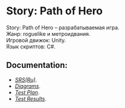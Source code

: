 # Story: Path of Hero
  
Story: Path of Hero – разрабатываемая игра.  
Жанр: roguelike и метроидвания.  
Игровой движок: Unity.  
Язык скриптов: C#.  
## Documentation:
- *[SRS(Ru)](https://github.com/KabarykhaVictor750504/SPoH/blob/master/Documentation/SRS(Ru).md)*.
- *[Diagrams](https://github.com/KabarykhaVictor750504/SPoH/blob/master/Diagrams/Readme.md)*.
- *[Test Plan](https://github.com/KabarykhaVictor750504/SPoH/blob/master/Tests/Test%20Plan.md)*.
- *[Test Results](https://github.com/KabarykhaVictor750504/SPoH/blob/master/Tests/Test%20Results.md)*.


